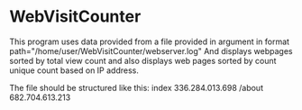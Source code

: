 # WebVisitCounter
This program uses data provided from a file  provided in argument in format path="/home/user/WebVisitCounter/webserver.log" 
And displays webpages sorted by total view count and also displays web pages sorted by count unique count based on IP address.

The file should be structured like this:
index 336.284.013.698
/about 682.704.613.213
